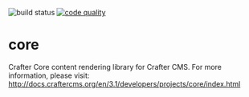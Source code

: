![build status](https://travis-ci.org/craftercms/core.svg?branch=develop)
[![code quality](https://api.codacy.com/project/badge/Grade/f5c942acdfbd4d12baeb0720ce6a4510)](https://www.codacy.com/app/CrafterCMS/core?utm_source=github.com&amp;utm_medium=referral&amp;utm_content=craftercms/core&amp;utm_campaign=Badge_Grade)

core
====

Crafter Core content rendering library for Crafter CMS. For more information, please visit: http://docs.craftercms.org/en/3.1/developers/projects/core/index.html

